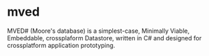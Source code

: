 mved
====

MVED# (Moore's database) is a simplest-case, Minimally Viable, Embeddable, crossplaform Datastore, written in C# and designed for crossplatform application prototyping.
